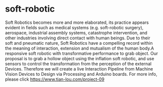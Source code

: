 # soft-robotic
Soft Robotics becomes more and more elaborated, its practice appears evident in fields such as medical systems (e.g. soft-robotic surgery), aerospace, industrial assembly systems, catastrophe intervention, and other industries involving direct contact with human beings. Due to their soft and pneumatic nature, Soft Robotics have a compelling record within the meaning of interaction, extension and mutualism of the human body.A responsive soft robotic with transformative performance to grab object.
Our proposal is to grab a hollow object using the inflation soft robotic, and use sensors to control the transformation from the perception of the external Devices. Therefore we will create a live Interaction Pipeline from Machine Vision Devices to Design via Processing and Arduino boards.
For more info, please click https://www.tian-lou.com/project-09
